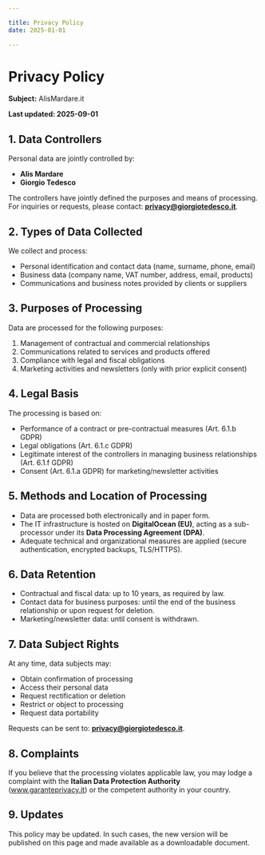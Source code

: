 ```yaml
---

title: Privacy Policy
date: 2025-01-01

---
```


# Privacy Policy

**Subject:** AlisMardare.it

**Last updated: 2025-09-01**

## 1. Data Controllers

Personal data are jointly controlled by:  
- **Alis Mardare**
- **Giorgio Tedesco** 

The controllers have jointly defined the purposes and means of processing.  
For inquiries or requests, please contact: **privacy@giorgiotedesco.it**.  

## 2. Types of Data Collected
We collect and process:  
- Personal identification and contact data (name, surname, phone, email)  
- Business data (company name, VAT number, address, email, products)
- Communications and business notes provided by clients or suppliers  

## 3. Purposes of Processing
Data are processed for the following purposes:  
1. Management of contractual and commercial relationships  
2. Communications related to services and products offered  
3. Compliance with legal and fiscal obligations  
4. Marketing activities and newsletters (only with prior explicit consent)  

## 4. Legal Basis
The processing is based on:  
- Performance of a contract or pre-contractual measures (Art. 6.1.b GDPR)  
- Legal obligations (Art. 6.1.c GDPR)  
- Legitimate interest of the controllers in managing business relationships (Art. 6.1.f GDPR)  
- Consent (Art. 6.1.a GDPR) for marketing/newsletter activities  

## 5. Methods and Location of Processing
- Data are processed both electronically and in paper form.  
- The IT infrastructure is hosted on **DigitalOcean (EU)**, acting as a sub-processor under its **Data Processing Agreement (DPA)**.  
- Adequate technical and organizational measures are applied (secure authentication, encrypted backups, TLS/HTTPS).  

## 6. Data Retention
- Contractual and fiscal data: up to 10 years, as required by law.  
- Contact data for business purposes: until the end of the business relationship or upon request for deletion.  
- Marketing/newsletter data: until consent is withdrawn.  

## 7. Data Subject Rights
At any time, data subjects may:  
- Obtain confirmation of processing  
- Access their personal data  
- Request rectification or deletion  
- Restrict or object to processing  
- Request data portability  

Requests can be sent to: **privacy@giorgiotedesco.it**.  

## 8. Complaints
If you believe that the processing violates applicable law, you may lodge a complaint with the **Italian Data Protection Authority** (www.garanteprivacy.it) or the competent authority in your country.  

## 9. Updates
This policy may be updated. In such cases, the new version will be published on this page and made available as a downloadable document.  
